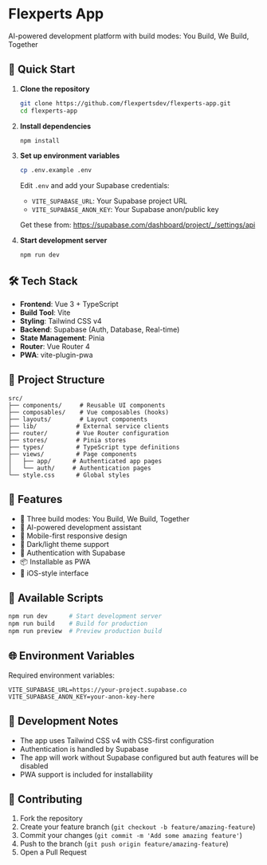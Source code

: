 # Flexperts App

AI-powered development platform with build modes: You Build, We Build, Together

## 🚀 Quick Start

1. **Clone the repository**
   ```bash
   git clone https://github.com/flexpertsdev/flexperts-app.git
   cd flexperts-app
   ```

2. **Install dependencies**
   ```bash
   npm install
   ```

3. **Set up environment variables**
   ```bash
   cp .env.example .env
   ```
   
   Edit `.env` and add your Supabase credentials:
   - `VITE_SUPABASE_URL`: Your Supabase project URL
   - `VITE_SUPABASE_ANON_KEY`: Your Supabase anon/public key
   
   Get these from: https://supabase.com/dashboard/project/_/settings/api

4. **Start development server**
   ```bash
   npm run dev
   ```

## 🛠 Tech Stack

- **Frontend**: Vue 3 + TypeScript
- **Build Tool**: Vite
- **Styling**: Tailwind CSS v4
- **Backend**: Supabase (Auth, Database, Real-time)
- **State Management**: Pinia
- **Router**: Vue Router 4
- **PWA**: vite-plugin-pwa

## 📁 Project Structure

```
src/
├── components/     # Reusable UI components
├── composables/    # Vue composables (hooks)
├── layouts/        # Layout components
├── lib/           # External service clients
├── router/        # Vue Router configuration
├── stores/        # Pinia stores
├── types/         # TypeScript type definitions
├── views/         # Page components
│   ├── app/      # Authenticated app pages
│   └── auth/     # Authentication pages
└── style.css      # Global styles
```

## 🎨 Features

- 🎯 Three build modes: You Build, We Build, Together
- 🤖 AI-powered development assistant
- 📱 Mobile-first responsive design
- 🌙 Dark/light theme support
- 🔐 Authentication with Supabase
- 📦 Installable as PWA
- 🎨 iOS-style interface

## 🚦 Available Scripts

```bash
npm run dev      # Start development server
npm run build    # Build for production
npm run preview  # Preview production build
```

## 🌐 Environment Variables

Required environment variables:

```env
VITE_SUPABASE_URL=https://your-project.supabase.co
VITE_SUPABASE_ANON_KEY=your-anon-key-here
```

## 📝 Development Notes

- The app uses Tailwind CSS v4 with CSS-first configuration
- Authentication is handled by Supabase
- The app will work without Supabase configured but auth features will be disabled
- PWA support is included for installability

## 🤝 Contributing

1. Fork the repository
2. Create your feature branch (`git checkout -b feature/amazing-feature`)
3. Commit your changes (`git commit -m 'Add some amazing feature'`)
4. Push to the branch (`git push origin feature/amazing-feature`)
5. Open a Pull Request